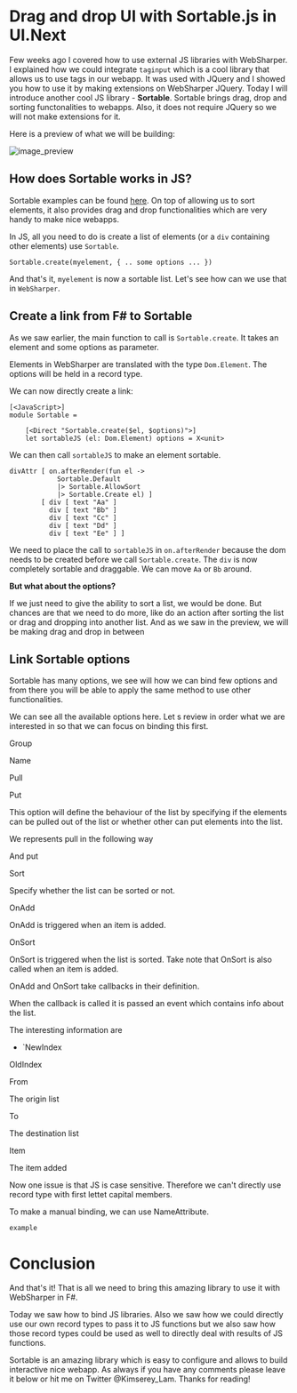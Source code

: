 # Drag and drop UI with Sortable.js in UI.Next

Few weeks ago I covered how to use external JS libraries with WebSharper.
I explained how we could integrate `taginput` which is a cool library that allows us to use tags in our webapp.
It was used with JQuery and I showed you how to use it by making extensions on WebSharper JQuery.
Today I will introduce another cool JS library - __Sortable__.
Sortable brings drag, drop and sorting functonalities to webapps.
Also, it does not require JQuery so we will not make extensions for it.

Here is a preview of what we will be building:

![image_preview](Sortabl://raw.githubusercontent.com/Kimserey/DragAndDropSortable/master/sortable.gif)

## How does Sortable works in JS?

Sortable examples can be found [here](http://rubaxa.github.io/Sortable/).
On top of allowing us to sort elements, it also provides drag and drop functionalities which are very handy to make nice webapps.

In JS, all you need to do is create a list of elements (or a `div` containing other elements) use `Sortable`.

```
Sortable.create(myelement, { .. some options ... })
```

And that's it, `myelement` is now a sortable list. Let's see how can we use that in `WebSharper`.

## Create a link from F# to Sortable

As we saw earlier, the main function to call is `Sortable.create`.
It takes an element and some options as parameter.

Elements in WebSharper are translated with the type `Dom.Element`.
The options will be held in a record type.

We can now directly create a link:
```
[<JavaScript>]
module Sortable =
    
    [<Direct "Sortable.create($el, $options)">]
    let sortableJS (el: Dom.Element) options = X<unit>
```

We can then call `sortableJS` to make an element sortable.

```
divAttr [ on.afterRender(fun el -> 
            Sortable.Default
            |> Sortable.AllowSort
            |> Sortable.Create el) ]
        [ div [ text "Aa" ]
          div [ text "Bb" ]
          div [ text "Cc" ]
          div [ text "Dd" ]
          div [ text "Ee" ] ]
```

We need to place the call to `sortableJS` in `on.afterRender` because the dom needs to be created before we call `Sortable.create`.
The `div` is now completely sortable and draggable. We can move `Aa` or `Bb` around.

__But what about the options?__

If we just need to give the ability to sort a list, we would be done.
But chances are that we need to do more, like do an action after sorting the list or drag and dropping into another list. 
And as we saw in the preview, we will be making drag and drop in between 

## Link Sortable options

Sortable has many options, we see will how we can bind few options and from there you will be able to apply the same method to use other functionalities.

We can see all the available options here. Let s review in order what we are interested in so that we can focus on binding this first.

Group


Name


Pull


Put

This option will define the behaviour of the list by specifying if the elements can be pulled out of the list or whether other can put elements into the list.

We represents pull in the following way

And put




Sort

Specify whether the list can be sorted or not.

OnAdd


OnAdd is triggered when an item is added.

OnSort


OnSort is triggered when the list is sorted. Take note that OnSort is also called when an item is added.

OnAdd and OnSort take callbacks in their definition.


When the callback is called it is passed an event which contains info about the list.

The interesting information are


- `NewIndex


OldIndex


From


The origin list


To


The destination list


Item


The item added

Now one issue is that JS is case sensitive. Therefore we can't directly use record type with first lettet capital members.

To make a manual binding, we can use NameAttribute.

```
example
```

# Conclusion

And that's it! That is all we need to bring this amazing library to use it with WebSharper in F#.

Today we saw how to bind JS libraries. Also we saw how we could directly use our own record types to pass it to JS functions but we also saw how those record types could be used as well to directly deal with results of JS functions.

Sortable is an amazing library which is easy to configure and allows to build interactive nice webapp. As always if you have any comments please leave it below or hit me on Twitter @Kimserey_Lam. Thanks for reading!
